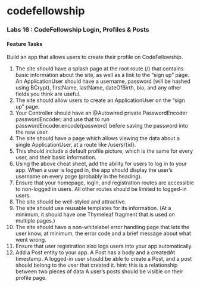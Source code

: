 # codefellowship
### Labs 16 : CodeFellowship Login, Profiles & Posts
#### Feature Tasks
Build an app that allows users to create their profile on CodeFellowship.

1. The site should have a splash page at the root route (/) that contains basic information about the site, as well as a link to the “sign up” page.
An ApplicationUser should have a username, password (will be hashed using BCrypt), firstName, lastName, dateOfBirth, bio, and any other fields you think are useful.
2. The site should allow users to create an ApplicationUser on the “sign up” page.
3. Your Controller should have an @Autowired private PasswordEncoder passwordEncoder; and use that to run passwordEncoder.encode(password) before saving the password into the new user.
4. The site should have a page which allows viewing the data about a single ApplicationUser, at a route like /users/{id}.
5. This should include a default profile picture, which is the same for every user, and their basic information.
6. Using the above cheat sheet, add the ability for users to log in to your app.
When a user is logged in, the app should display the user’s username on every page (probably in the heading).
7. Ensure that your homepage, login, and registration routes are accessible to non-logged in users. All other routes should be limited to logged-in users.
8. The site should be well-styled and attractive.
9. The site should use reusable templates for its information. (At a minimum, it should have one Thymeleaf fragment that is used on multiple pages.)
10. The site should have a non-whitelabel error handling page that lets the user know, at minimum, the error code and a brief message about what went wrong.
11. Ensure that user registration also logs users into your app automatically.
12. Add a Post entity to your app.
A Post has a body and a createdAt timestamp.
A logged-in user should be able to create a Post, and a post should belong to the user that created it.
hint: this is a relationship between two pieces of data
A user’s posts should be visible on their profile page.